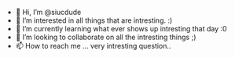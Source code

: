 - 👋 Hi, I’m @siucdude
- 👀 I’m interested in all things that are intresting. :)
- 🌱 I’m currently learning what ever shows up intresting that day :0
- 💞️ I’m looking to collaborate on all the intresting things ;)
- 📫 How to reach me ... very intresting question.. 

<!---
siucdude/siucdude is a ✨ special ✨ repository because its `README.md` (this file) appears on your GitHub profile.
You can click the Preview link to take a look at your changes.
--->
